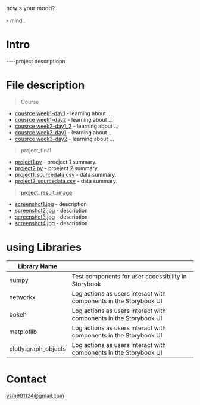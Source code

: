 <p align="center">
  <p style="font-size:15px;">how's your mood?<p> - mind..
</p>

# Intro
----project descriptiopn

# File description
> Course

- [cousrce week1-day1](course) - learning about ...
- [cousrce week1-day2](course) - learning about ...
- [cousrce week2-day1_2](course) - learning about ...
- [cousrce week3-day1](course) - learning about ...
- [cousrce week3-day2](course) - learning about ...

> project_final

- [project1.py](project_final) - proeject 1 summary.
- [project2.py](project_final) - proeject 2 summary.
- [project1_sourcedata.csv](project_final) - data summary.
- [project2_sourcedata.csv](project_final) - data summary.

> [project_result_image](project_final/project_result_image)

- [screenshot1.jpg](project_final/project_result_image) - description
- [screenshot2.jpg](project_final/project_result_image) - description
- [screenshot3.jpg](project_final/project_result_image) - description
- [screenshot4.jpg](project_final/project_result_image) - description

# using Libraries
| Library Name                                |                                                                            |
| ------------------------------------------- | -------------------------------------------------------------------------- |
| numpy                        | Test components for user accessibility in Storybook                        |
| networkx                  | Log actions as users interact with components in the Storybook UI          |
| bokeh                  | Log actions as users interact with components in the Storybook UI          |
| matplotlib                  | Log actions as users interact with components in the Storybook UI          |
| plotly.graph_objects                  | Log actions as users interact with components in the Storybook UI          |




# Contact
<a> ysm901124@gmail.com </a>
